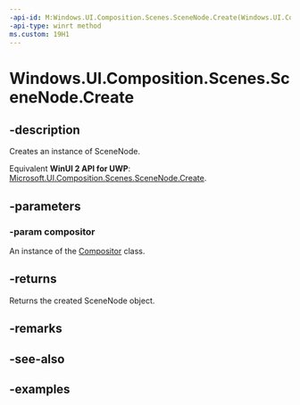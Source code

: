 ```yaml
---
-api-id: M:Windows.UI.Composition.Scenes.SceneNode.Create(Windows.UI.Composition.Compositor)
-api-type: winrt method
ms.custom: 19H1
---
```


<!-- Method syntax.
public SceneNode SceneNode.Create(Compositor compositor)
-->

# Windows.UI.Composition.Scenes.SceneNode.Create

## -description

Creates an instance of SceneNode.

Equivalent **WinUI 2 API for UWP**: [Microsoft.UI.Composition.Scenes.SceneNode.Create](/windows/winui/api/microsoft.ui.composition.scenes.scenenode.create).

## -parameters
### -param compositor

An instance of the [Compositor](../windows.ui.composition/compositor.md) class.

## -returns

Returns the created SceneNode object.

## -remarks

## -see-also

## -examples

